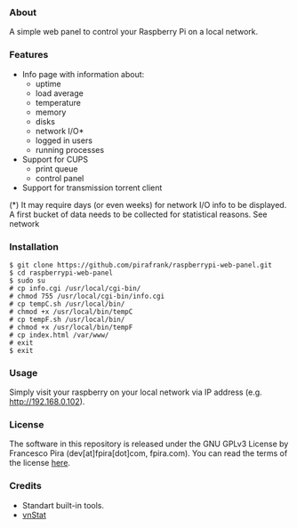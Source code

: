 ### About

A simple web panel to control your Raspberry Pi on a local network.

### Features

* Info page with information about:
	* uptime
	* load average
	* temperature
	* memory
	* disks
	* network I/O*
	* logged in users
	* running processes
* Support for CUPS
	* print queue
	* control panel
* Support for transmission torrent client

(*) It may require days (or even weeks) for network I/O info to be displayed. A first bucket of data needs to be collected for statistical reasons. See network

### Installation

```
$ git clone https://github.com/pirafrank/raspberrypi-web-panel.git
$ cd raspberrypi-web-panel
$ sudo su
# cp info.cgi /usr/local/cgi-bin/
# chmod 755 /usr/local/cgi-bin/info.cgi
# cp tempC.sh /usr/local/bin/
# chmod +x /usr/local/bin/tempC
# cp tempF.sh /usr/local/bin/
# chmod +x /usr/local/bin/tempF
# cp index.html /var/www/
# exit
$ exit
```

### Usage

Simply visit your raspberry on your local network via IP address (e.g. http://192.168.0.102).

### License
The software in this repository is released under the GNU GPLv3 License by Francesco Pira (dev[at]fpira[dot]com, fpira.com). You can read the terms of the license [here](http://www.gnu.org/licenses/gpl-3.0.html).

### Credits

* Standart built-in tools.
* [vnStat](http://humdi.net/vnstat/)